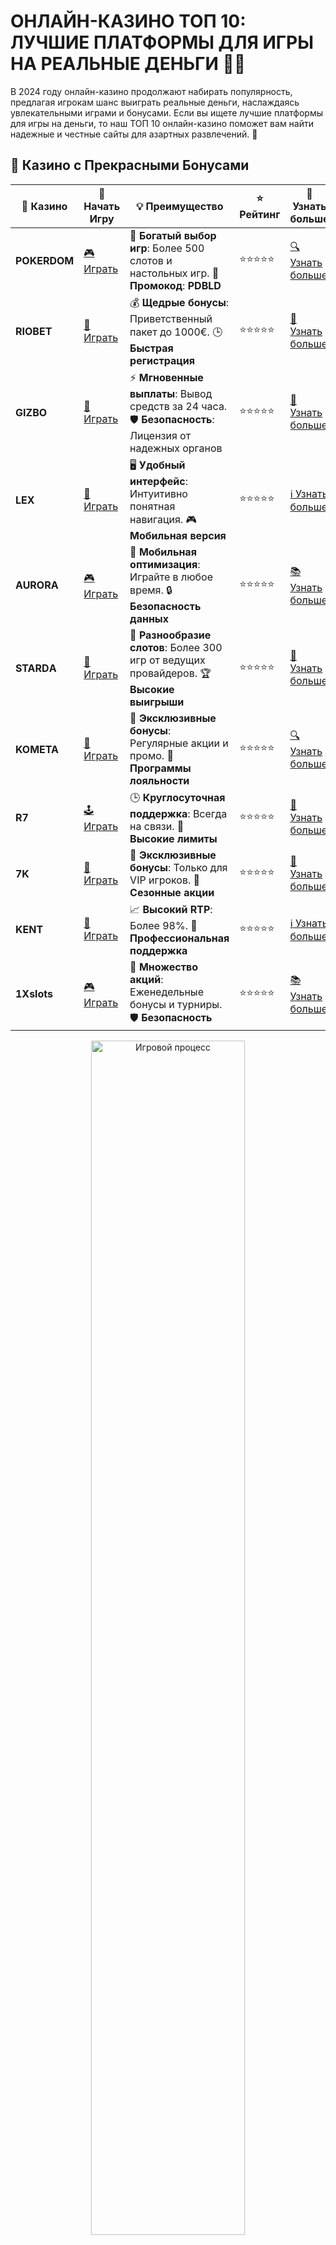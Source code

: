 # ОНЛАЙН-КАЗИНО ТОП 10: ЛУЧШИЕ ПЛАТФОРМЫ ДЛЯ ИГРЫ НА РЕАЛЬНЫЕ ДЕНЬГИ 🎰💸

В 2024 году онлайн-казино продолжают набирать популярность, предлагая игрокам шанс выиграть реальные деньги, наслаждаясь увлекательными играми и бонусами. Если вы ищете лучшие платформы для игры на деньги, то наш ТОП 10 онлайн-казино поможет вам найти надежные и честные сайты для азартных развлечений. 🎯

## 🌟 Казино с Прекрасными Бонусами

| 🎲 **Казино** | 🔗 **Начать Игру** | 💡 **Преимущество** | ⭐ **Рейтинг** | 🔗 **Узнать больше** |
|--------------|---------------------|---------------------|----------------|----------------------|
| **POKERDOM**  | [🎮 Играть](https://brandplay.link/4k77v2yx) | 🎉 **Богатый выбор игр**: Более 500 слотов и настольных игр. 🎁 **Промокод**: **PDBLD** | ⭐⭐⭐⭐⭐ | [🔍 Узнать больше](https://brandplay.link/4k77v2yx) |
| **RIOBET**    | [🎰 Играть](https://brandplay.link/7xBLTPyj) | 💰 **Щедрые бонусы**: Приветственный пакет до 1000€. 🕒 **Быстрая регистрация** | ⭐⭐⭐⭐⭐ | [📖 Узнать больше](https://brandplay.link/7xBLTPyj) |
| **GIZBO**     | [🎲 Играть](https://brandplay.link/bprXw4YV) | ⚡ **Мгновенные выплаты**: Вывод средств за 24 часа. 🛡️ **Безопасность**: Лицензия от надежных органов | ⭐⭐⭐⭐⭐ | [📝 Узнать больше](https://brandplay.link/bprXw4YV) |
| **LEX**       | [🤑 Играть](https://brandplay.link/zW4hdDFV) | 🖥️ **Удобный интерфейс**: Интуитивно понятная навигация. 🎮 **Мобильная версия** | ⭐⭐⭐⭐⭐ | [ℹ️ Узнать больше](https://brandplay.link/zW4hdDFV) |
| **AURORA**    | [🎮 Играть](https://10trafic-stat2.com/click/668546556bcc6313411604bd/6766/13032/subaccount) | 📱 **Мобильная оптимизация**: Играйте в любое время. 🔒 **Безопасность данных** | ⭐⭐⭐⭐⭐ | [📚 Узнать больше](https://10trafic-stat2.com/click/668546556bcc6313411604bd/6766/13032/subaccount) |
| **STARDА**    | [🎯 Играть](https://brandplay.link/fB7xwRFL) | 🎰 **Разнообразие слотов**: Более 300 игр от ведущих провайдеров. 🏆 **Высокие выигрыши** | ⭐⭐⭐⭐⭐ | [🔎 Узнать больше](https://brandplay.link/fB7xwRFL) |
| **KOMETA**    | [🎰 Играть](https://brandplay.link/8ZymQJV8) | 🎁 **Эксклюзивные бонусы**: Регулярные акции и промо. 🔄 **Программы лояльности** | ⭐⭐⭐⭐⭐ | [🔍 Узнать больше](https://brandplay.link/8ZymQJV8) |
| **R7**        | [🕹️ Играть](https://brandplay.link/bMd3Yjsw) | 🕒 **Круглосуточная поддержка**: Всегда на связи. 💸 **Высокие лимиты** | ⭐⭐⭐⭐⭐ | [📖 Узнать больше](https://brandplay.link/bMd3Yjsw) |
| **7K**        | [🎲 Играть](https://brandplay.link/BvQyFShp) | 🌟 **Эксклюзивные бонусы**: Только для VIP игроков. 🎉 **Сезонные акции** | ⭐⭐⭐⭐⭐ | [📝 Узнать больше](https://brandplay.link/BvQyFShp) |
| **KENT**      | [🤑 Играть](https://brandplay.link/Fv2WP3js) | 📈 **Высокий RTP**: Более 98%. 💼 **Профессиональная поддержка** | ⭐⭐⭐⭐⭐ | [ℹ️ Узнать больше](https://brandplay.link/Fv2WP3js) |
| **1Xslots**   | [🎮 Играть](https://brandplay.link/hSB1khtr) | 🎉 **Множество акций**: Еженедельные бонусы и турниры. 🛡️ **Безопасность** | ⭐⭐⭐⭐⭐ | [📚 Узнать больше](https://brandplay.link/hSB1khtr) |

<div align="center"> <img src="https://i.pinimg.com/originals/1d/b3/25/1db325483acbe642c6d4e6fdd73a4988.gif" alt="Игровой процесс" width="70%"> </div>
---

## 🚀 Быстрые Выигрыши и Поддержка

| 🎲 **Казино** | 🔗 **Начать Игру** | 💡 **Преимущество** | ⭐ **Рейтинг** | 🔗 **Узнать больше** |
|--------------|---------------------|---------------------|----------------|----------------------|
| **GAMA**      | [🎯 Играть](https://brandplay.link/j6NMKsDz) | 🔍 **Интуитивный интерфейс**: Легкость использования. 🏅 **Престижные турниры** | ⭐⭐⭐⭐☆ | [🔎 Узнать больше](https://brandplay.link/j6NMKsDz) |
| **ONION**     | [🎰 Играть](https://brandplay.link/zBGRVpQ9) | 🤑 **Низкие ставки**: Идеально для начинающих. 🔄 **Быстрые выводы** | ⭐⭐⭐⭐☆ | [🔍 Узнать больше](https://brandplay.link/zBGRVpQ9) |
| **ЧЕМПИОН**   | [🕹️ Играть](https://temon-gter.cfd/go/lRq?p80412p304504pcc44t17455) | 🏅 **Лояльная программа**: Награды за активность. 🎁 **Ежемесячные бонусы** | ⭐⭐⭐⭐☆ | [📖 Узнать больше](https://temon-gter.cfd/go/lRq?p80412p304504pcc44t17455) |
| **VAVADA**    | [🎲 Играть](https://vavadapartner.pro/?promo=ea5c9275-6854-4505-94fc-95ab18221945-linkb2) | 🚀 **Быстрая регистрация**: Начните играть мгновенно. 🔐 **Безопасные транзакции** | ⭐⭐⭐⭐☆ | [📝 Узнать больше](https://vavadapartner.pro/?promo=ea5c9275-6854-4505-94fc-95ab18221945-linkb2) |
| **FRIENDS**   | [🤑 Играть](https://gofriends.kim/linkb2) | 🤝 **Социальные игры**: Играйте с друзьями. 🌐 **Мультиплатформенность** | ⭐⭐⭐⭐☆ | [ℹ️ Узнать больше](https://gofriends.kim/linkb2) |
| **1WIN**      | [🎮 Играть](https://brandplay.link/smXVpBbG) | 🏆 **Спортивные ставки**: Широкий выбор видов спорта. 💵 **Высокие коэффициенты** | ⭐⭐⭐⭐☆ | [📚 Узнать больше](https://brandplay.link/smXVpBbG) |
| **DRIP**      | [🎯 Играть](https://drp-ircp01.com/c07e6a3db) | 🌐 **Инновационные игры**: Новейшие игровые технологии. 🛡️ **Высокая безопасность** | ⭐⭐⭐⭐☆ | [🔎 Узнать больше](https://drp-ircp01.com/c07e6a3db) |
| **JOYCASINO** | [🎰 Играть](https://rpc30.call2me.pro/?/ru/registration?apkpop=0&partner=p24970p3291217pc98f) | 🎁 **Приятные бонусы**: Ежедневные акции и подарки. 🕹️ **Разнообразие игр** | ⭐⭐⭐⭐☆ | [🔍 Узнать больше](https://rpc30.call2me.pro/?/ru/registration?apkpop=0&partner=p24970p3291217pc98f) |
| **PLAYFORTUNA** | [🎮 Играть](https://fortunapromo.net/alt/playfortuna/registration?0dc4a9362a71feb7e3f165fb8e766f70) | 🎉 **Регулярные акции**: Бонусы, фриспины и многое другое. 🏅 **Турниры** | ⭐⭐⭐⭐☆ | [📚 Узнать больше](https://fortunapromo.net/alt/playfortuna/registration?0dc4a9362a71feb7e3f165fb8e766f70) |
| **SYKAA**     | [🤑 Играть](https://s-two-way.com/?source=linkb2&pid=30697) | 💸 **Доступные ставки**: Идеально для новичков. 🎁 **Щедрые бонусы** | ⭐⭐⭐⭐☆ | [🔍 Узнать больше](https://s-two-way.com/?source=linkb2&pid=30697) |

<div align="center"> <img src="https://i.pinimg.com/originals/1d/b3/25/1db325483acbe642c6d4e6fdd73a4988.gif" alt="Игровой процесс" width="70%"> </div>



![Онлайн-казино ТОП 10](https://i.pinimg.com/originals/a9/29/6e/a9296ea1cf6a7c20a985e593451f0323.png)

## 1. ПОКЕРДОМ: ВЫСОКИЕ ВЫИГРЫШИ И БОЛЬШОЙ ВЫБОР ИГР 🎲

Pokerdom — это одно из самых известных онлайн-казино в России и за рубежом. Платформа предлагает широкий выбор игр, включая покер, слоты, настольные игры и многое другое. Казино имеет лицензию, что гарантирует безопасность и честность всех транзакций.

### Особенности:
- Лицензированное казино с честными выплатами.
- Большой выбор игр и акций.
- Удобные методы пополнения счета и вывода средств.

## 2. РИОБЕТ: ИГРАЙ С НАДЕЖДОЙ НА БОЛЬШИЕ ВЫИГРЫШИ 💰

Riobet — популярное казино с надежной репутацией, которое привлекает игроков большим выбором игр, щедрыми бонусами и прозрачными условиями. Казино подходит как для новичков, так и для опытных игроков.

### Особенности:
- Лицензированное казино с проверенными выплатами.
- Множество игр от лучших провайдеров.
- Регулярные акции и бонусы для игроков.

## 3. АУРОРА КАЗИНО: ПРИВЛЕКАТЕЛЬНЫЕ БОНУСЫ И УДОБСТВО ИГРЫ 🌟

Aurora Casino предлагает игрокам разнообразные игры и щедрые бонусы. Это надежное казино с прозрачными условиями, где каждый игрок может получить бонусы на пополнение счета и бесплатные вращения.

### Особенности:
- Лицензированное казино с высокой репутацией.
- Щедрые бонусы и акции.
- Простота вывода средств.

## 4. КОМЕТА КАЗИНО: УДОБНЫЕ УСЛОВИЯ И ВЫСОКИЕ ВЫИГРЫШИ 🚀

Kometa Casino — это казино с современным дизайном и богатым выбором игр. Платформа предоставляет игрокам выгодные бонусы и быстрые выплаты, а также возможность играть на реальные деньги.

### Особенности:
- Лицензированное казино с безопасными транзакциями.
- Простой интерфейс и удобное мобильное приложение.
- Привлекательные бонусы для новых игроков.

## 5. 7К КАЗИНО: МИНИМАЛЬНЫЕ СТАВКИ И ОГРОМНЫЕ ВЫИГРЫШИ 💸

7K Casino привлекает игроков своей доступностью и низкими ставками. Это отличный выбор для тех, кто хочет играть на реальные деньги, но с минимальными рисками.

### Особенности:
- Лицензированное казино с прозрачными выплатами.
- Большое количество акций и бонусов.
- Простые и быстрые способы пополнения счета.

## 6. 1X SLOTS: БОЛЬШОЙ ВЫБОР ИГР И ЧЕСТНЫЕ ВЫИГРЫШИ 🎰

1X Slots предлагает игрокам широкий выбор слотов и настольных игр. Это казино отличается высоким качеством обслуживания, честными выплатами и отличными бонусами для новых пользователей.

### Особенности:
- Лицензированное казино с безопасными выплатами.
- Привлекательные бонусы для новичков.
- Удобный интерфейс и мобильная версия.

## 7. ГАМА КАЗИНО: ВЫИГРЫШИ НА РЕАЛЬНЫЕ ДЕНЬГИ С УДОВОЛЬСТВИЕМ 💎

Gama Casino — это онлайн-казино с отличной репутацией, которое предлагает игрокам честные выплаты и широкий выбор азартных игр. Платформа идеально подходит для тех, кто хочет играть на реальные деньги.

### Особенности:
- Лицензированное казино с проверенной репутацией.
- Быстрые выплаты и удобные методы пополнения счета.
- Щедрые бонусы для игроков.

## 8. ВАВАДА КАЗИНО: ИГРАЙТЕ С УДОВОЛЬСТВИЕМ И ПОЛУЧАЙТЕ ВЫИГРЫШИ 💰

Vavada Casino — это казино с множеством слотов и настольных игр, а также с простым и удобным интерфейсом. Платформа гарантирует быстрые выплаты и безопасность транзакций.

### Особенности:
- Лицензированное казино с надежными выплатами.
- Удобные методы пополнения счета.
- Привлекательные бонусы для новичков.

## 9. ДРИП КАЗИНО: МАКСИМУМ ВЫИГРЫШЕЙ И ОТЛИЧНЫЕ БОНУСЫ 🎲

Drip Casino предлагает игрокам отличные условия для игры на реальные деньги. В этом казино можно найти широкий выбор игр, бонусы и быстрые выплаты.

### Особенности:
- Лицензированное казино с проверенными выплатами.
- Множество акций и бонусов.
- Быстрые выводы средств.

## 10. РОКС КАЗИНО: НАДЕЖНЫЕ ВЫИГРЫШИ И ПРИВЛЕКАТЕЛЬНЫЕ УСЛОВИЯ 💎

Rox Casino — это казино с отличной репутацией и большим выбором слотов и настольных игр. Платформа предлагает быстрые выплаты и хорошие бонусы для новых игроков.

### Особенности:
- Лицензированное казино с прозрачными выплатами.
- Удобные способы пополнения счета и вывода средств.
- Щедрые бонусы для новых пользователей.

## Заключение: Как выбрать лучшее онлайн-казино?

Выбор онлайн-казино — это важный шаг, который зависит от ваших предпочтений, типа игр и условий бонусов. Все казино из нашего ТОП-10 обеспечивают безопасность, честные выплаты и отличное обслуживание клиентов. Не забывайте о важности лицензии, прозрачности условий и наличия поддерживаемых способов вывода средств.

🎲 **Совет:** Играйте ответственно и не ставьте больше, чем готовы потерять. Азартные игры должны приносить удовольствие, а не вызывать стресс.

🎉 **Удачи за игровыми столами и больших выигрышей! Пусть удача будет на вашей стороне!** 🍀
